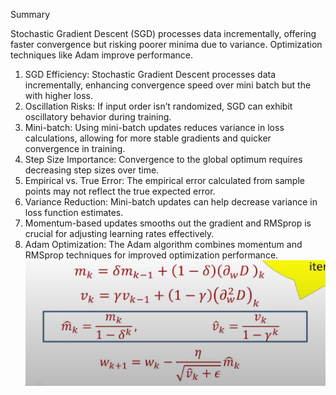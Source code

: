 Summary

Stochastic Gradient Descent (SGD) processes data incrementally, offering faster convergence but risking poorer minima due to variance. Optimization techniques like Adam improve performance.

1. SGD Efficiency: Stochastic Gradient Descent processes data incrementally, enhancing convergence speed over mini batch but the with higher loss.
2. Oscillation Risks: If input order isn’t randomized, SGD can exhibit oscillatory behavior during training.
3. Mini-batch: Using mini-batch updates reduces variance in loss calculations, allowing for more stable gradients and quicker convergence in training.
3. Step Size Importance: Convergence to the global optimum requires decreasing step sizes over time.
4. Empirical vs. True Error: The empirical error calculated from sample points may not reflect the true expected error.
5. Variance Reduction: Mini-batch updates can help decrease variance in loss function estimates.
6. Momentum-based updates smooths out the gradient and RMSprop is crucial for adjusting learning rates effectively.
7. Adam Optimization: The Adam algorithm combines momentum and RMSprop techniques for improved optimization performance.
![alt text](images\7_image.png)